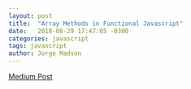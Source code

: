 ```yaml
---
layout: post
title:  "Array Methods in Functional Javascript"
date:   2018-08-29 17:47:05 -0300
categories: javascript
tags: javascript
author: Jorge Madson
---
```


[Medium Post](https://medium.com/@jorgemadson/m%C3%A9todos-de-array-em-javascript-funcional-c64fc88acf0c)